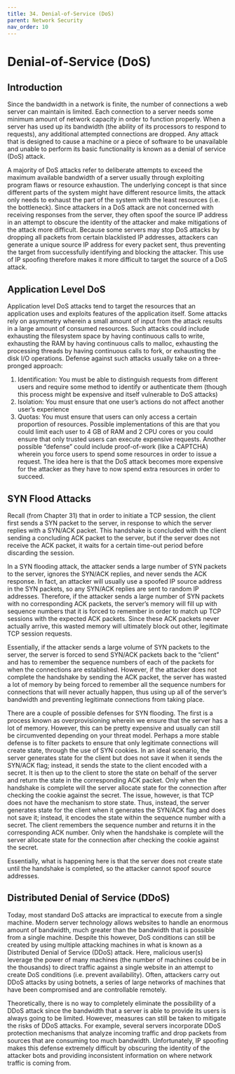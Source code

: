 ```yaml
---
title: 34. Denial-of-Service (DoS)
parent: Network Security
nav_order: 10
---
```


# Denial-of-Service (DoS)

## Introduction 

Since the bandwidth in a network is finite, the number of connections a web server can maintain is limited. Each connection to a server needs some minimum amount of network capacity in order to function properly. When a server has used up its bandwidth (the ability of its processors to respond to requests), any additional attempted connections are dropped. Any attack that is designed to cause a machine or a piece of software to be unavailable and unable to perform its basic functionality is known as a denial of service (DoS) attack. 

A majority of DoS attacks refer to deliberate attempts to exceed the maximum available bandwidth of a server usually through exploiting program flaws or resource exhaustion. The underlying concept is that since different parts of the system might have different resource limits, the attack only needs to exhaust the part of the system with the least resources (i.e. the bottleneck). Since attackers in a DoS attack are not concerned with receiving responses from the server, they often spoof the source IP address in an attempt to obscure the identity of the attacker and make mitigations of the attack more difficult. Because some servers may stop DoS attacks by dropping all packets from certain blacklisted IP addresses, attackers can generate a unique source IP address for every packet sent, thus preventing the target from successfully identifying and blocking the attacker. This use of IP spoofing therefore makes it more difficult to target the source of a DoS attack. 

## Application Level DoS

Application level DoS attacks tend to target the resources that an application uses and exploits features of the application itself. Some attacks rely on asymmetry wherein a small amount of input from the attack results in a large amount of consumed resources. Such attacks could include exhausting the filesystem space by having continuous calls to write, exhausting the RAM by having continuous calls to malloc, exhausting the processing threads by having continuous calls to fork, or exhausting the disk I/O operations. Defense against such attacks usually take on a three-pronged approach:
1. Identification: You must be able to distinguish requests from different users and require some method to identify or authenticate them (though this process might be expensive and itself vulnerable to DoS attacks)
2. Isolation: You must ensure that one user’s actions do not affect another user’s experience
3. Quotas: You must ensure that users can only access a certain proportion of resources. Possible implementations of this are that you could limit each user to 4 GB of RAM and 2 CPU cores or you could ensure that only trusted users can execute expensive requests. 
Another possible “defense” could include proof-of-work (like a CAPTCHA) wherein you force users to spend some resources in order to issue a request. The idea here is that the DoS attack becomes more expensive for the attacker as they have to now spend extra resources in order to succeed. 

## SYN Flood Attacks

Recall (from Chapter 31) that in order to initiate a TCP session, the client first sends a SYN packet to the server, in response to which the server replies with a SYN/ACK packet. This handshake is concluded with the client sending a concluding ACK packet to the server, but if the server does not receive the ACK packet, it waits for a certain time-out period before discarding the session. 

In a SYN flooding attack, the attacker sends a large number of SYN packets to the server, ignores the SYN/ACK replies, and never sends the ACK response. In fact, an attacker will usually use a spoofed IP source address in the SYN packets, so any SYN/ACK replies are sent to random IP addresses. Therefore, if the attacker sends a large number of SYN packets with no corresponding ACK packets, the server’s memory will fill up with sequence numbers that it is forced to remember in order to match up TCP sessions with the expected ACK packets. Since these ACK packets never actually arrive, this wasted memory will ultimately block out other, legitimate TCP session requests. 

Essentially, if the attacker sends a large volume of SYN packets to the server, the server is forced to send SYN/ACK packets back to the “client” and has to remember the sequence numbers of each of the packets for when the connections are established. However, if the attacker does not complete the handshake by sending the ACK packet, the server has wasted a lot of memory by being forced to remember all the sequence numbers for connections that will never actually happen, thus using up all of the server’s bandwidth and preventing legitimate connections from taking place. 

There are a couple of possible defenses for SYN flooding. The first is a process known as overprovisioning wherein we ensure that the server has a lot of memory. However, this can be pretty expensive and usually can still be circumvented depending on your threat model. Perhaps a more stable defense is to filter packets to ensure that only legitimate connections will create state, through the use of SYN cookies. In an ideal scenario, the server generates state for the client but does not save it when it sends the SYN/ACK flag; instead, it sends the state to the client encoded with a secret. It is then up to the client to store the state on behalf of the server and return the state in the corresponding ACK packet. Only when the handshake is complete will the server allocate state for the connection after checking the cookie against the secret. The issue, however, is that TCP does not have the mechanism to store state. Thus, instead, the server generates state for the client when it generates the SYN/ACK flag and does not save it; instead, it encodes the state within the sequence number with a secret. The client remembers the sequence number and returns it in the corresponding ACK number. Only when the handshake is complete will the server allocate state for the connection after checking the cookie against the secret. 

Essentially, what is happening here is that the server does not create state until the handshake is completed, so the attacker cannot spoof source addresses. 

## Distributed Denial of Service (DDoS)

Today, most standard DoS attacks are impractical to execute from a single machine. Modern server technology allows websites to handle an enormous amount of bandwidth, much greater than the bandwidth that is possible from a single machine. Despite this however, DoS conditions can still be created by using multiple attacking machines in what is known as a Distributed Denial of Service (DDoS) attack. Here, malicious user(s) leverage the power of many machines (the number of machines could be in the thousands) to direct traffic against a single website in an attempt to create DoS conditions (i.e. prevent availability). Often, attackers carry out DDoS attacks by using botnets, a series of large networks of machines that have been compromised and are controllable remotely. 

Theoretically, there is no way to completely eliminate the possibility of a DDoS attack since the bandwidth that a server is able to provide its users is always going to be limited. However, measures can still be taken to mitigate the risks of DDoS attacks. For example, several servers incorporate DDoS protection mechanisms that analyze incoming traffic and drop packets from sources that are consuming too much bandwidth. Unfortunately, IP spoofing makes this defense extremely difficult by obscuring the identity of the attacker bots and providing inconsistent information on where network traffic is coming from. 

